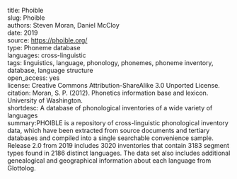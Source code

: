 title: Phoible  
slug: Phoible  
authors: Steven Moran, Daniel McCloy  
date: 2019  
source: https://phoible.org/  
type: Phoneme database  
languages: cross-linguistic  
tags: linguistics, language, phonology, phonemes, phoneme inventory, database, language structure   
open_access: yes  
license: Creative Commons Attribution-ShareAlike 3.0 Unported License.  
citation: Moran, S. P. (2012). Phonetics information base and lexicon. University of Washington.  
shortdesc: A database of phonological inventories of a wide variety of languages  
summary:PHOIBLE is a repository of cross-linguistic phonological inventory data, which have been extracted from source documents and tertiary databases and compiled into a single searchable convenience sample. Release 2.0 from 2019 includes 3020 inventories that contain 3183 segment types found in 2186 distinct languages. The data set also includes additional genealogical and geographical information about each language from  Glottolog.  
